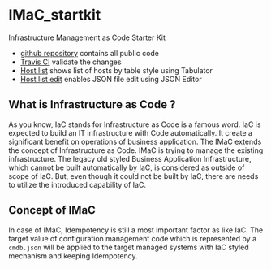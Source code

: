 # IMaC_startkit
Infrastructure Management as Code Starter Kit

- [github repository](https://github.com/knibm/IMaC_startkit)  contains all public code
- [Travis CI](https://travis-ci.org/github/knibm/IMaC_startkit) validate the changes
- [Host list](table.html) shows list of hosts by table style using Tabulator
- [Host list edit](edit.html) enables JSON file edit using JSON Editor



## What is Infrastructure as Code ?

As you know, IaC stands for Infrastructure as Code is a famous word. IaC is expected to build an IT infrastructure with Code automatically. It create a significant benefit on operations of business application. The IMaC extends the concept of Infrastructure as Code. IMaC is trying to manage the existing infrastructure. The legacy old styled Business Application Infrastructure, which cannot be built automatically by IaC, is considered as outside of scope of IaC. But, even though it could not be built by IaC, there are needs to utilize the introduced capability of IaC.

## Concept of IMaC

In case of IMaC, Idempotency is still a most important factor as like IaC. The target value of configuration management code which is represented by a `cmdb.json` will be applied to the target managed systems with IaC styled mechanism and keeping Idempotency.
